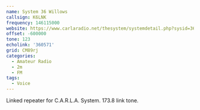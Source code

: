 ```yaml
---
name: System 36 Willows
callsign: K6LNK
frequency: 146115000
website: https://www.carlaradio.net/thesystem/systemdetail.php?sysid=36
offset: -600000
tone: 123
echolink: '360571'
grid: CM89rj
categories:
  - Amateur Radio
  - 2m
  - FM
tags:
  - Voice
---
```


Linked repeater for C.A.R.L.A. System. 173.8 link tone.
